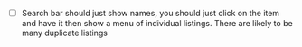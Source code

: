 - [ ] Search bar should just show names, you should just click on the item and
      have it then show a menu of individual listings. There are likely to be
      many duplicate listings
